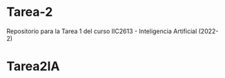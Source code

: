 # Tarea-2
Repositorio para la Tarea 1 del curso IIC2613 - Inteligencia Artificial (2022-2)
# Tarea2IA
